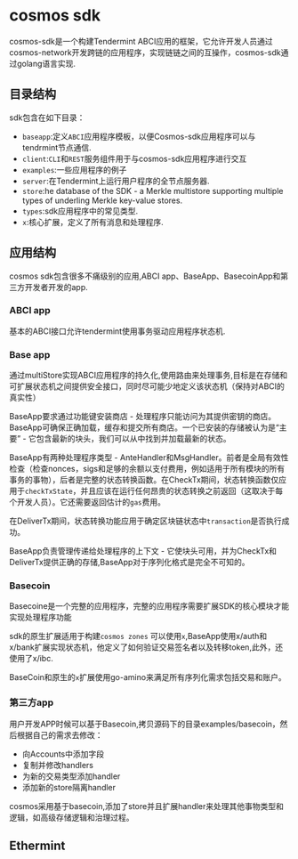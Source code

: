 # cosmos sdk

cosmos-sdk是一个构建Tendermint ABCI应用的框架，它允许开发人员通过cosmos-network开发跨链的应用程序，实现链链之间的互操作，cosmos-sdk通过golang语言实现.

## 目录结构
sdk包含在如下目录：
* `baseapp`:定义`ABCI`应用程序模板，以便Cosmos-sdk应用程序可以与tendrmint节点通信.
* `client`:`CLI`和`REST`服务组件用于与cosmos-sdk应用程序进行交互
* `examples`:一些应用程序的例子
* `server`:在Tendermint上运行用户程序的全节点服务器.
* `store`:he database of the SDK - a Merkle multistore supporting multiple types of underling Merkle key-value stores.
* `types`:sdk应用程序中的常见类型.
* `x`:核心扩展，定义了所有消息和处理程序.

## 应用结构

cosmos sdk包含很多不痛级别的应用,ABCI app、BaseApp、BasecoinApp和第三方开发者开发的app.

### ABCI app

基本的ABCI接口允许tendermint使用事务驱动应用程序状态机.


### Base app

通过multiStore实现ABCI应用程序的持久化,使用路由来处理事务,目标是在存储和可扩展状态机之间提供安全接口，同时尽可能少地定义该状态机（保持对ABCI的真实性）

BaseApp要求通过功能键安装商店 - 处理程序只能访问为其提供密钥的商店。BaseApp可确保正确加载，缓存和提交所有商店。一个已安装的存储被认为是“主要” - 它包含最新的块头，我们可以从中找到并加载最新的状态。

BaseApp有两种处理程序类型 - AnteHandler和MsgHandler。前者是全局有效性检查（检查nonces，sigs和足够的余额以支付费用，例如适用于所有模块的所有事务的事物），后者是完整的状态转换函数。在CheckTx期间，状态转换函数仅应用于`checkTxState`，并且应该在运行任何昂贵的状态转换之前返回（这取决于每个开发人员）。它还需要返回估计的`gas`费用。

在DeliverTx期间，状态转换功能应用于确定区块链状态中`transaction`是否执行成功。

BaseApp负责管理传递给处理程序的上下文 - 它使块头可用，并为CheckTx和DeliverTx提供正确的存储,BaseApp对于序列化格式是完全不可知的。


### Basecoin

Basecoine是一个完整的应用程序，完整的应用程序需要扩展SDK的核心模块才能实现处理程序功能

sdk的原生扩展适用于构建`cosmos zones` 可以使用`x`,BaseApp使用x/auth和x/bank扩展实现状态机，他定义了如何验证交易签名者以及转移token,此外，还使用了x/ibc.

BaseCoin和原生的`x`扩展使用go-amino来满足所有序列化需求包括交易和账户。


### 第三方app

用户开发APP时候可以基于Basecoin,拷贝源码下的目录examples/basecoin，然后根据自己的需求去修改：
* 向Accounts中添加字段
* 复制并修改handlers
* 为新的交易类型添加handler
* 添加新的store隔离handler 

cosmos采用基于basecoin,添加了store并且扩展handler来处理其他事物类型和逻辑，如高级存储逻辑和治理过程。


## Ethermint
